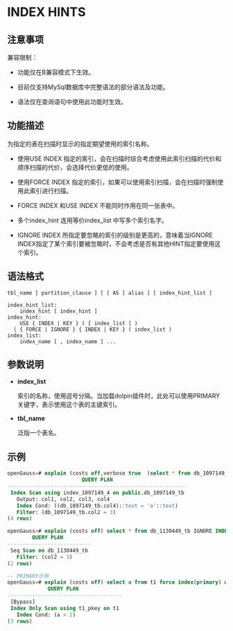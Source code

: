 # INDEX HINTS

## 注意事项

兼容限制：
- 功能仅在B兼容模式下生效。

- 目前仅支持MySql数据库中完整语法的部分语法及功能。

- 语法仅在查询语句中使用此功能时生效。

## 功能描述

为指定的表在扫描时显示的指定期望使用的索引名称。

- 使用USE INDEX 指定的索引，会在扫描时综合考虑使用此索引扫描的代价和顺序扫描的代价，会选择代价更低的使用。

- 使用FORCE INDEX 指定的索引，如果可以使用索引扫描，会在扫描时强制使用此索引进行扫描。

- FORCE INDEX 和USE INDEX 不能同时作用在同一张表中。

- 多个index_hint 连用等价index_list 中写多个索引名字。

- IGNORE INDEX 所指定要忽略的索引的级别是更高的，意味着当IGNORE INDEX指定了某个索引要被忽略时，不会考虑是否有其他HINT指定要使用这个索引。

## 语法格式

```
tbl_name [ partition_clause ] [ [ AS ] alias ] [ index_hint_list ]

index_hint_list:
    index_hint [ index_hint ]
index_hint:
    USE { INDEX | KEY } ( [ index_list ] )
  | { FORCE | IGNORE } { INDEX | KEY } ( index_list )
index_list:
    index_name [ , index_name ] ...
```

## 参数说明

- **index_list**

  索引的名称，使用逗号分隔。当加载dolpin插件时，此处可以使用PRIMARY关键字，表示使用这个表的主键索引。

- **tbl_name**

  泛指一个表名。

## 示例

```sql
openGauss=# explain (costs off,verbose true  )select * from db_1097149_tb force key (index_1097149_4) where col2= 3 and col4 = 'a';
                        QUERY PLAN                        
----------------------------------------------------------
 Index Scan using index_1097149_4 on public.db_1097149_tb
   Output: col1, col2, col3, col4
   Index Cond: ((db_1097149_tb.col4)::text = 'a'::text)
   Filter: (db_1097149_tb.col2 = 3)
(4 rows)

openGauss=# explain (costs off) select * from db_1130449_tb IGNORE INDEX (index_1130449) where col2= 3;
        QUERY PLAN         
---------------------------
 Seq Scan on db_1130449_tb
   Filter: (col2 = 3)
(2 rows)

-- PRIMARY示例
openGauss=# explain (costs off) select a from t1 force index(primary) where a > 2 order by a;
             QUERY PLAN              
-------------------------------------
 [Bypass]
 Index Only Scan using t1_pkey on t1
   Index Cond: (a > 2)
(3 rows)

```